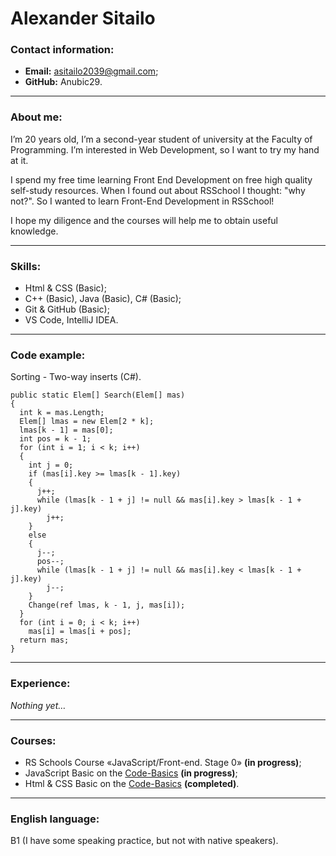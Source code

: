 # Alexander Sitailo
### Contact information:
+ **Email:** asitailo2039@gmail.com;
+ **GitHub:** Anubic29.
* * *
### About me:
I’m 20 years old, I’m a second-year student of university at the Faculty of Programming. I’m interested in Web Development, so I want to try my hand at it.

I spend my free time learning Front End Development on free high quality self-study resources. When I found out about RSSchool I thought: "why not?". So I wanted to learn Front-End Development in RSSchool!

I hope my diligence and the courses will help me to obtain useful knowledge.
* * *
### Skills:
+	Html & CSS (Basic);
+	C++ (Basic), Java (Basic), C# (Basic);
+	Git & GitHub (Basic);
+	VS Code, IntelliJ IDEA.
* * *
### Code example:
Sorting - Two-way inserts (C#).
```
public static Elem[] Search(Elem[] mas)
{
  int k = mas.Length;
  Elem[] lmas = new Elem[2 * k];
  lmas[k - 1] = mas[0];
  int pos = k - 1;
  for (int i = 1; i < k; i++)
  {
    int j = 0;
    if (mas[i].key >= lmas[k - 1].key)
    {
      j++;
      while (lmas[k - 1 + j] != null && mas[i].key > lmas[k - 1 + j].key)
        j++;
    }
    else
    {
      j--;
      pos--;
      while (lmas[k - 1 + j] != null && mas[i].key < lmas[k - 1 + j].key)
        j--;
    }
    Change(ref lmas, k - 1, j, mas[i]);
  }
  for (int i = 0; i < k; i++)
    mas[i] = lmas[i + pos];
  return mas;
}
```
* * *
### Experience:
*Nothing yet…*
* * *
### Courses:
+	RS Schools Course «JavaScript/Front-end. Stage 0» **(in progress)**;
+	JavaScript Basic on the [Code-Basics](https://ru.code-basics.com/) **(in progress)**;
+	Html & CSS Basic on the [Code-Basics](https://ru.code-basics.com/) **(completed)**.
* * *
### English language:
B1 (I have some speaking practice, but not with native speakers).
